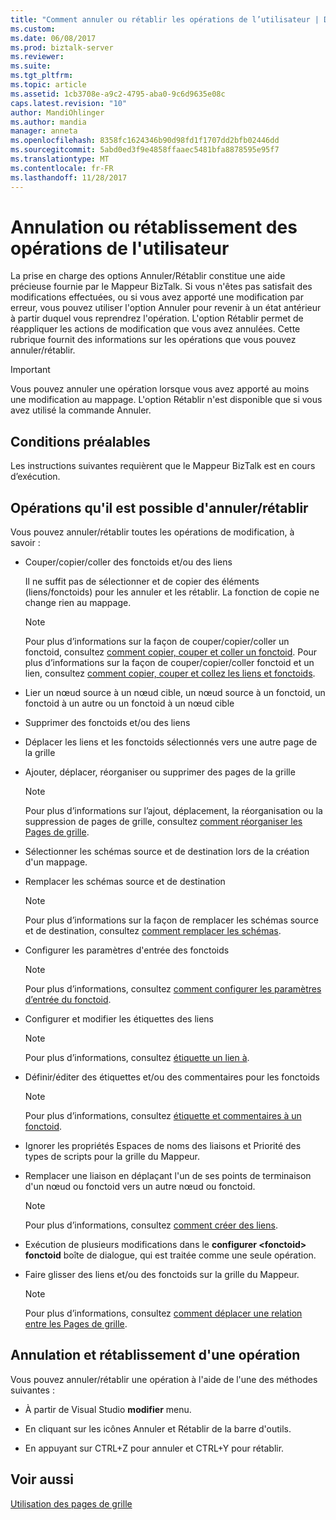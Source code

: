 ```yaml
---
title: "Comment annuler ou rétablir les opérations de l’utilisateur | Documents Microsoft"
ms.custom: 
ms.date: 06/08/2017
ms.prod: biztalk-server
ms.reviewer: 
ms.suite: 
ms.tgt_pltfrm: 
ms.topic: article
ms.assetid: 1cb3708e-a9c2-4795-aba0-9c6d9635e08c
caps.latest.revision: "10"
author: MandiOhlinger
ms.author: mandia
manager: anneta
ms.openlocfilehash: 8358fc1624346b90d98fd1f1707dd2bfb02446dd
ms.sourcegitcommit: 5abd0ed3f9e4858ffaaec5481bfa8878595e95f7
ms.translationtype: MT
ms.contentlocale: fr-FR
ms.lasthandoff: 11/28/2017
---
```

# <a name="how-to-undo-or-redo-user-operations"></a>Annulation ou rétablissement des opérations de l'utilisateur
La prise en charge des options Annuler/Rétablir constitue une aide précieuse fournie par le Mappeur BizTalk. Si vous n'êtes pas satisfait des modifications effectuées, ou si vous avez apporté une modification par erreur, vous pouvez utiliser l'option Annuler pour revenir à un état antérieur à partir duquel vous reprendrez l'opération. L'option Rétablir permet de réappliquer les actions de modification que vous avez annulées. Cette rubrique fournit des informations sur les opérations que vous pouvez annuler/rétablir.  
  
> [!IMPORTANT]
>  Vous pouvez annuler une opération lorsque vous avez apporté au moins une modification au mappage. L'option Rétablir n'est disponible que si vous avez utilisé la commande Annuler.  
  
## <a name="prerequisites"></a>Conditions préalables  
 Les instructions suivantes requièrent que le Mappeur BizTalk est en cours d’exécution.  
  
## <a name="what-can-you-undoredo"></a>Opérations qu'il est possible d'annuler/rétablir  
 Vous pouvez annuler/rétablir toutes les opérations de modification, à savoir :  
  
-   Couper/copier/coller des fonctoids et/ou des liens  
  
     Il ne suffit pas de sélectionner et de copier des éléments (liens/fonctoids) pour les annuler et les rétablir. La fonction de copie ne change rien au mappage.  
  
    > [!NOTE]
    >  Pour plus d’informations sur la façon de couper/copier/coller un fonctoid, consultez [comment copier, couper et coller un fonctoid](../core/how-to-copy-cut-and-paste-a-functoid.md). Pour plus d’informations sur la façon de couper/copier/coller fonctoid et un lien, consultez [comment copier, couper et collez les liens et fonctoids](../core/how-to-copy-cut-and-paste-links-and-functoids.md).  
  
-   Lier un nœud source à un nœud cible, un nœud source à un fonctoid, un fonctoid à un autre ou un fonctoid à un nœud cible  
  
-   Supprimer des fonctoids et/ou des liens  
  
-   Déplacer les liens et les fonctoids sélectionnés vers une autre page de la grille  
  
-   Ajouter, déplacer, réorganiser ou supprimer des pages de la grille  
  
    > [!NOTE]
    >  Pour plus d’informations sur l’ajout, déplacement, la réorganisation ou la suppression de pages de grille, consultez [comment réorganiser les Pages de grille](../core/how-to-reorder-grid-pages.md).  
  
-   Sélectionner les schémas source et de destination lors de la création d'un mappage.  
  
-   Remplacer les schémas source et de destination  
  
    > [!NOTE]
    >  Pour plus d’informations sur la façon de remplacer les schémas source et de destination, consultez [comment remplacer les schémas](../core/how-to-replace-schemas.md).  
  
-   Configurer les paramètres d'entrée des fonctoids  
  
    > [!NOTE]
    >  Pour plus d’informations, consultez [comment configurer les paramètres d’entrée du fonctoid](../core/how-to-configure-functoid-input-parameters.md).  
  
-   Configurer et modifier les étiquettes des liens  
  
    > [!NOTE]
    >  Pour plus d’informations, consultez [étiquette un lien à](../core/how-to-label-a-link.md).  
  
-   Définir/éditer des étiquettes et/ou des commentaires pour les fonctoids  
  
    > [!NOTE]
    >  Pour plus d’informations, consultez [étiquette et commentaires à un fonctoid](../core/how-to-label-and-comment-a-functoid.md).  
  
-   Ignorer les propriétés Espaces de noms des liaisons et Priorité des types de scripts pour la grille du Mappeur.  
  
-   Remplacer une liaison en déplaçant l'un de ses points de terminaison d'un nœud ou fonctoid vers un autre nœud ou fonctoid.  
  
    > [!NOTE]
    >  Pour plus d’informations, consultez [comment créer des liens](../core/how-to-create-links.md).  
  
-   Exécution de plusieurs modifications dans le **configurer \<fonctoid\> fonctoid** boîte de dialogue, qui est traitée comme une seule opération.  
  
-   Faire glisser des liens et/ou des fonctoids sur la grille du Mappeur.  
  
    > [!NOTE]
    >  Pour plus d’informations, consultez [comment déplacer une relation entre les Pages de grille](../core/how-to-move-a-relationship-between-grid-pages.md).  
  
## <a name="how-can-you-undoredo-any-operation"></a>Annulation et rétablissement d'une opération  
 Vous pouvez annuler/rétablir une opération à l'aide de l'une des méthodes suivantes :  
  
-   À partir de Visual Studio **modifier** menu.  
  
-   En cliquant sur les icônes Annuler et Rétablir de la barre d'outils.  
  
-   En appuyant sur CTRL+Z pour annuler et CTRL+Y pour rétablir.  
  
## <a name="see-also"></a>Voir aussi  
 [Utilisation des pages de grille](../core/working-with-grid-pages.md)